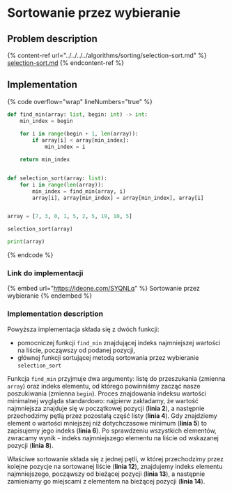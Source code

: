 # Sortowanie przez wybieranie

## Problem description

{% content-ref url="../../../../algorithms/sorting/selection-sort.md" %}
[selection-sort.md](../../../../algorithms/sorting/selection-sort.md)
{% endcontent-ref %}

## Implementation

{% code overflow="wrap" lineNumbers="true" %}
```python
def find_min(array: list, begin: int) -> int:
    min_index = begin
    
    for i in range(begin + 1, len(array)):
        if array[i] < array[min_index]:
            min_index = i

    return min_index


def selection_sort(array: list):
    for i in range(len(array)):
        min_index = find_min(array, i)
        array[i], array[min_index] = array[min_index], array[i]


array = [7, 3, 0, 1, 5, 2, 5, 19, 10, 5]

selection_sort(array)

print(array)
```
{% endcode %}

### Link do implementacji

{% embed url="https://ideone.com/SYQNLq" %}
Sortowanie przez wybieranie
{% endembed %}

### Implementation description

Powyższa implementacja składa się z dwóch funkcji: 

* pomocniczej funkcji `find_min` znajdującej indeks najmniejszej wartości na liście, począwszy od podanej pozycji,
* głównej funkcji sortującej metodą sortowania przez wybieranie `selection_sort`

Funkcja `find_min` przyjmuje dwa argumenty: listę do przeszukania (zmienna `array`) oraz indeks elementu, od którego powinniśmy zacząć nasze poszukiwania (zmienna `begin`). Proces znajdowania indeksu wartości minimalnej wygląda standardowo: najpierw zakładamy, że wartość najmniejsza znajduje się w początkowej pozycji (**linia 2**), a następnie przechodzimy pętlą przez pozostałą część listy (**linia 4**). Gdy znajdziemy element o wartości mniejszej niż dotychczasowe minimum (**linia 5**) to zapisujemy jego indeks (**linia 6**). Po sprawdzeniu wszystkich elementów, zwracamy wynik - indeks najmniejszego elementu na liście od wskazanej pozycji (**linia 8**).

Właściwe sortowanie składa się z jednej pętli, w której przechodzimy przez kolejne pozycje na sortowanej liście (**linia 12**), znajdujemy indeks elementu najmniejszego, począwszy od bieżącej pozycji (**linia 13**), a następnie zamieniamy go miejscami z elementem na bieżącej pozycji (**linia 14**).
